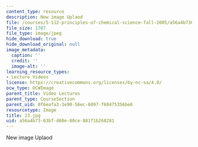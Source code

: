 ```yaml
---
content_type: resource
description: New image Uplaod
file: /courses/5-112-principles-of-chemical-science-fall-2005/a56a4b7363bfd60e80ce881f1b268281_23.jpg
file_size: 1787
file_type: image/jpeg
hide_download: true
hide_download_original: null
image_metadata:
  caption: ''
  credit: ''
  image-alt: ''
learning_resource_types:
- Lecture Videos
license: https://creativecommons.org/licenses/by-nc-sa/4.0/
ocw_type: OCWImage
parent_title: Video Lectures
parent_type: CourseSection
parent_uid: 0f6eafa3-3e90-56ec-6097-f69475356be6
resourcetype: Image
title: 23.jpg
uid: a56a4b73-63bf-d60e-80ce-881f1b268281
---
```

New image Uplaod